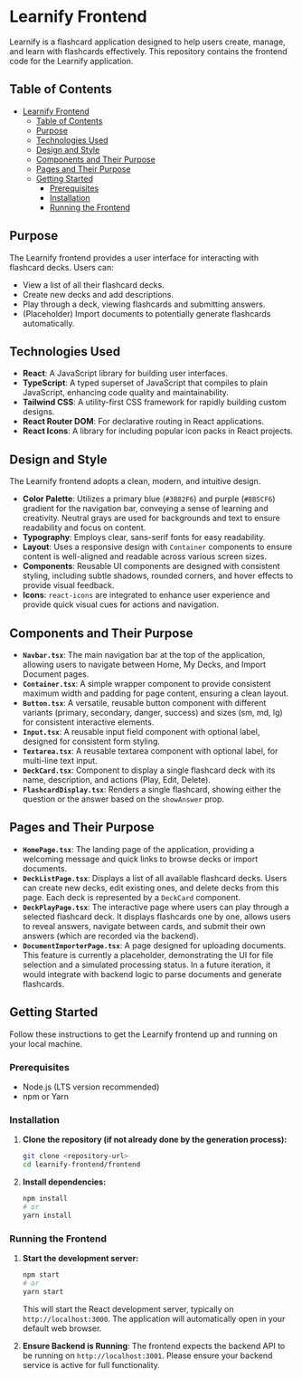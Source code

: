 # Learnify Frontend

Learnify is a flashcard application designed to help users create, manage, and learn with flashcards effectively. This repository contains the frontend code for the Learnify application.

## Table of Contents

- [Learnify Frontend](#learnify-frontend)
  - [Table of Contents](#table-of-contents)
  - [Purpose](#purpose)
  - [Technologies Used](#technologies-used)
  - [Design and Style](#design-and-style)
  - [Components and Their Purpose](#components-and-their-purpose)
  - [Pages and Their Purpose](#pages-and-their-purpose)
  - [Getting Started](#getting-started)
    - [Prerequisites](#prerequisites)
    - [Installation](#installation)
    - [Running the Frontend](#running-the-frontend)

## Purpose

The Learnify frontend provides a user interface for interacting with flashcard decks. Users can:
- View a list of all their flashcard decks.
- Create new decks and add descriptions.
- Play through a deck, viewing flashcards and submitting answers.
- (Placeholder) Import documents to potentially generate flashcards automatically.

## Technologies Used

- **React**: A JavaScript library for building user interfaces.
- **TypeScript**: A typed superset of JavaScript that compiles to plain JavaScript, enhancing code quality and maintainability.
- **Tailwind CSS**: A utility-first CSS framework for rapidly building custom designs.
- **React Router DOM**: For declarative routing in React applications.
- **React Icons**: A library for including popular icon packs in React projects.

## Design and Style

The Learnify frontend adopts a clean, modern, and intuitive design.
- **Color Palette**: Utilizes a primary blue (`#3B82F6`) and purple (`#8B5CF6`) gradient for the navigation bar, conveying a sense of learning and creativity. Neutral grays are used for backgrounds and text to ensure readability and focus on content.
- **Typography**: Employs clear, sans-serif fonts for easy readability.
- **Layout**: Uses a responsive design with `Container` components to ensure content is well-aligned and readable across various screen sizes.
- **Components**: Reusable UI components are designed with consistent styling, including subtle shadows, rounded corners, and hover effects to provide visual feedback.
- **Icons**: `react-icons` are integrated to enhance user experience and provide quick visual cues for actions and navigation.

## Components and Their Purpose

- **`Navbar.tsx`**: The main navigation bar at the top of the application, allowing users to navigate between Home, My Decks, and Import Document pages.
- **`Container.tsx`**: A simple wrapper component to provide consistent maximum width and padding for page content, ensuring a clean layout.
- **`Button.tsx`**: A versatile, reusable button component with different variants (primary, secondary, danger, success) and sizes (sm, md, lg) for consistent interactive elements.
- **`Input.tsx`**: A reusable input field component with optional label, designed for consistent form styling.
- **`Textarea.tsx`**: A reusable textarea component with optional label, for multi-line text input.
- **`DeckCard.tsx`**: Component to display a single flashcard deck with its name, description, and actions (Play, Edit, Delete).
- **`FlashcardDisplay.tsx`**: Renders a single flashcard, showing either the question or the answer based on the `showAnswer` prop.

## Pages and Their Purpose

- **`HomePage.tsx`**: The landing page of the application, providing a welcoming message and quick links to browse decks or import documents.
- **`DeckListPage.tsx`**: Displays a list of all available flashcard decks. Users can create new decks, edit existing ones, and delete decks from this page. Each deck is represented by a `DeckCard` component.
- **`DeckPlayPage.tsx`**: The interactive page where users can play through a selected flashcard deck. It displays flashcards one by one, allows users to reveal answers, navigate between cards, and submit their own answers (which are recorded via the backend).
- **`DocumentImporterPage.tsx`**: A page designed for uploading documents. This feature is currently a placeholder, demonstrating the UI for file selection and a simulated processing status. In a future iteration, it would integrate with backend logic to parse documents and generate flashcards.

## Getting Started

Follow these instructions to get the Learnify frontend up and running on your local machine.

### Prerequisites

- Node.js (LTS version recommended)
- npm or Yarn

### Installation

1.  **Clone the repository (if not already done by the generation process):**
    ```bash
    git clone <repository-url>
    cd learnify-frontend/frontend
    ```

2.  **Install dependencies:**
    ```bash
    npm install
    # or
    yarn install
    ```

### Running the Frontend

1.  **Start the development server:**
    ```bash
    npm start
    # or
    yarn start
    ```

    This will start the React development server, typically on `http://localhost:3000`. The application will automatically open in your default web browser.

2.  **Ensure Backend is Running**:
    The frontend expects the backend API to be running on `http://localhost:3001`. Please ensure your backend service is active for full functionality.
